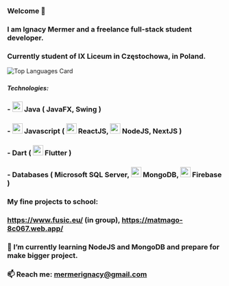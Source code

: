 ### Welcome 👋
### I am Ignacy Mermer and a freelance full-stack student developer.
### Currently student of IX Liceum in Częstochowa, in Poland.
![Top Languages Card](https://github-readme-stats.vercel.app/api/top-langs/?username=IgnacyMermer2003&layout=compact)
###
##### Technologies:
### - <img src="https://user-images.githubusercontent.com/60555082/123276553-8f42bb00-d505-11eb-88de-c369a846a01d.png" height="24" width="24"/> Java ( JavaFX, Swing )
### - <img src="https://user-images.githubusercontent.com/60555082/123276651-a71a3f00-d505-11eb-8d53-68bacb72389b.png" height="24" width="24"/> Javascript ( <img src="https://user-images.githubusercontent.com/60555082/123275057-50603580-d504-11eb-9b52-ef409f55220a.png" height="24" width="24"/> ReactJS, <img src="https://user-images.githubusercontent.com/60555082/123276307-586ca500-d505-11eb-86b5-39fe0a327b07.png" height="24" width="24"/> NodeJS, NextJS )
### - Dart ( <img src="https://user-images.githubusercontent.com/60555082/123275021-476f6400-d504-11eb-91eb-b243d5695056.png" height="24" width="24"/> Flutter )
### - Databases ( Microsoft SQL Server, <img src="https://user-images.githubusercontent.com/60555082/123274968-3de5fc00-d504-11eb-9728-cfcb3476997f.png" height="24" width="24"/> MongoDB, <img src="https://user-images.githubusercontent.com/60555082/123274813-21e25a80-d504-11eb-8fd8-6ed114050bb5.png" height="24" width="24"/> Firebase )
###
###
###
### My fine projects to school:
### https://www.fusic.eu/ (in group), https://matmago-8c067.web.app/
###
### 🌱 I’m currently learning NodeJS and MongoDB and prepare for make bigger project.
### 📫 Reach me: mermerignacy@gmail.com


<!--
**IgnacyMermer2003/IgnacyMermer2003** is a ✨ _special_ ✨ repository because its `README.md` (this file) appears on your GitHub profile.

Here are some ideas to get you started:

- 🔭 I’m currently working on ...
- 🌱 I’m currently learning ...
- 👯 I’m looking to collaborate on ...
- 🤔 I’m looking for help with ...
- 💬 Ask me about ...
- 📫 How to reach me: ...
- 😄 Pronouns: ...
- ⚡ Fun fact: ...
-->
